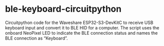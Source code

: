 # ble-keyboard-circuitpython
Circuitpython code for the Waveshare ESP32-S3-DevKitC to receive USB keyboard input and convert it to BLE HID for a computer. The script uses the onboard NeoPixel LED to indicate the BLE connection status and names the BLE connection as “Keyboard”.
